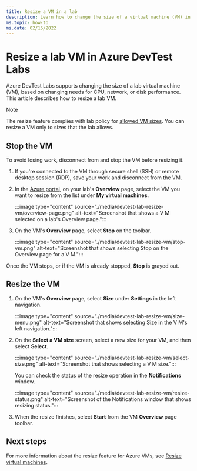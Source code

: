 ```yaml
---
title: Resize a VM in a lab
description: Learn how to change the size of a virtual machine (VM) in Azure DevTest Labs based on changing needs for CPU, network, or disk performance.
ms.topic: how-to
ms.date: 02/15/2022
---
```


# Resize a lab VM in Azure DevTest Labs

Azure DevTest Labs supports changing the size of a lab virtual machine (VM), based on changing needs for CPU, network, or disk performance. This article describes how to resize a lab VM.

> [!NOTE]
> The resize feature complies with lab policy for [allowed VM sizes](devtest-lab-set-lab-policy.md#set-allowed-virtual-machine-sizes). You can resize a VM only to sizes that the lab allows.

## Stop the VM

To avoid losing work, disconnect from and stop the VM before resizing it.

1. If you're connected to the VM through secure shell (SSH) or remote desktop session (RDP), save your work and disconnect from the VM.

1. In the [Azure portal](https://go.microsoft.com/fwlink/p/?LinkID=525040), on your lab's **Overview** page, select the VM you want to resize from the list under **My virtual machines**.

   :::image type="content" source="./media/devtest-lab-resize-vm/overview-page.png" alt-text="Screenshot that shows a V M selected on a lab's Overview page.":::

1. On the VM's **Overview** page, select **Stop** on the toolbar. 

   :::image type="content" source="./media/devtest-lab-resize-vm/stop-vm.png" alt-text="Screenshot that shows selecting Stop on the Overview page for a V M.":::

Once the VM stops, or if the VM is already stopped, **Stop** is grayed out.

## Resize the VM

1. On the VM's **Overview** page, select **Size** under **Settings** in the left navigation.

   :::image type="content" source="./media/devtest-lab-resize-vm/size-menu.png" alt-text="Screenshot that shows selecting Size in the V M's left navigation.":::

1. On the **Select a VM size** screen, select a new size for your VM, and then select **Select**.

   :::image type="content" source="./media/devtest-lab-resize-vm/select-size.png" alt-text="Screenshot that shows selecting a V M size.":::

   You can check the status of the resize operation in the **Notifications** window.

   :::image type="content" source="./media/devtest-lab-resize-vm/resize-status.png" alt-text="Screenshot of the Notifications window that shows resizing status.":::

1. When the resize finishes, select **Start** from the VM **Overview** page toolbar.

## Next steps

For more information about the resize feature for Azure VMs, see [Resize virtual machines](https://azure.microsoft.com/blog/resize-virtual-machines/).
